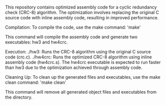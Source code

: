 This repository contains optimized assembly code for a cyclic redundancy check (CRC-8) algorithm. The optimization involves replacing the original C source code with inline assembly code, resulting in improved performance.

Compilation:
To compile the code, use the make command: 'make'

This command will compile the assembly code and generate two executables: hw3 and hw4crc.

Execution:
./hw3: Runs the CRC-8 algorithm using the original C source code (crc.c).
./hw4crc: Runs the optimized CRC-8 algorithm using inline assembly code (hw4crc.s).
The hw4crc executable is expected to run faster than hw3 due to the optimization achieved through assembly code.

Cleaning Up:
To clean up the generated files and executables, use the make clean command: 'make clean'

This command will remove all generated object files and executables from the directory.
